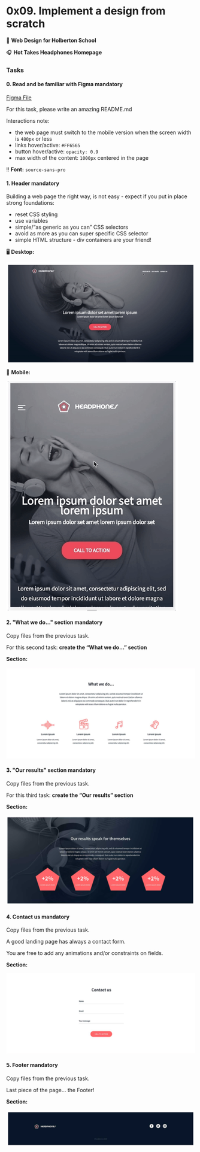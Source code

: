 # 0x09. Implement a design from scratch

:school_satchel: **Web Design for Holberton School**

:headphones: **Hot Takes Headphones Homepage**

### Tasks

#### 0. Read and be familiar with Figma mandatory
[Figma File](https://intranet.hbtn.io/rltoken/NxsDNicWs5KSlsR94kt52A)

For this task, please write an amazing README.md

Interactions note:
* the web page must switch to the mobile version when the screen width is ```480px``` or less
* links hover/active: ```#FF6565```
* button hover/active: ```opacity: 0.9```
* max width of the content: ```1000px``` centered in the page

:bangbang: **Font:** ```source-sans-pro```

#### 1. Header mandatory
Building a web page the right way, is not easy - expect if you put in place strong foundations:

* reset CSS styling
* use variables
* simple/“as generic as you can” CSS selectors
* avoid as more as you can super specific CSS selector
* simple HTML structure - div containers are your friend!

:desktop_computer: **Desktop:**

![Desktop View](/images/desktop_view.png)

:iphone: **Mobile:**

![Mobile View](/images/mobile_view.png)

#### 2. "What we do..." section mandatory
Copy files from the previous task.

For this second task: **create the “What we do…” section**

**Section:**

![What We Do Section](/images/what_we_do.png)

#### 3. "Our results" section mandatory
Copy files from the previous task.

For this third task: **create the “Our results” section**

**Section:**

![Our Results Section](/images/our_results.png)

#### 4. Contact us mandatory
Copy files from the previous task.

A good landing page has always a contact form.

You are free to add any animations and/or constraints on fields.

**Section:**

![Contact Us Section](/images/contact_us.png)

#### 5. Footer mandatory
Copy files from the previous task.

Last piece of the page… the Footer!

**Section:**

![Footer Section](/images/site_footer.png)



